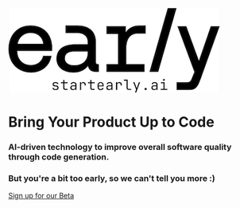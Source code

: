 ![Early-AI logo](https://github.com/earlyai/earlyai-vscode-release/blob/02e7fe5298f5e77a3a4d653e51248e99bdf32179/media/Early-logo-s.png "Early-AI logo")

# Bring Your Product Up to Code

### AI-driven technology to improve overall software quality through code generation.

### But you're a bit too early, so we can't tell you more :)

[Sign up for our Beta](https://www.startearly.ai/beta)
